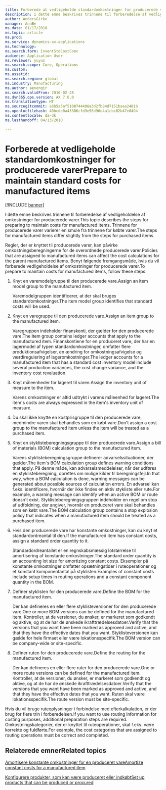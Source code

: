 ```yaml
---
title: Forberede at vedligeholde standardomkostninger for producerede varer
description: I dette emne beskrives trinnene til forberedelse af vedligeholdelse af omkostninger for producerede varer.
author: AndersGirke
manager: AnnBe
ms.date: 01/17/2018
ms.topic: article
ms.prod: 
ms.service: dynamics-ax-applications
ms.technology: 
ms.search.form: InventStdCostConv
audience: Application User
ms.reviewer: yuyus
ms.search.scope: Core, Operations
ms.custom: 
ms.assetid: 
ms.search.region: global
ms.industry: Manufacturing
ms.author: aevengir
ms.search.validFrom: 2016-02-28
ms.dyn365.ops.version: AX 7.0.0
ms.translationtype: HT
ms.sourcegitcommit: a8b5a5af5108744406a3d2fb84d7151baea2481b
ms.openlocfilehash: 40bcde0a43386cfd9e55d96e4a1cbc82b47e8494
ms.contentlocale: da-dk
ms.lasthandoff: 04/13/2018

---
```



# <a name="prepare-to-maintain-standard-costs-for-manufactured-items"></a><span data-ttu-id="a7ead-103">Forberede at vedligeholde standardomkostninger for producerede varer</span><span class="sxs-lookup"><span data-stu-id="a7ead-103">Prepare to maintain standard costs for manufactured items</span></span>

[!INCLUDE [banner](../includes/banner.md)]

<span data-ttu-id="a7ead-104">I dette emne beskrives trinnene til forberedelse af vedligeholdelse af omkostninger for producerede varer.</span><span class="sxs-lookup"><span data-stu-id="a7ead-104">This topic describes the steps for preparing to maintain costs for manufactured items.</span></span> <span data-ttu-id="a7ead-105">Trinnene for producerede varer varierer en smule fra trinnene for købte varer.</span><span class="sxs-lookup"><span data-stu-id="a7ead-105">The steps for manufactured items differ slightly from the steps for purchased items.</span></span>

<span data-ttu-id="a7ead-106">Regler, der er knyttet til producerede varer, kan påvirke omkostningsberegningerne for de overordnede producerede varer.</span><span class="sxs-lookup"><span data-stu-id="a7ead-106">Policies that are assigned to manufactured items can affect the cost calculations for the parent manufactured items.</span></span> <span data-ttu-id="a7ead-107">Benyt følgende fremgangsmåde, hvis du vil forberede vedligeholdelse af omkostninger for producerede varer.</span><span class="sxs-lookup"><span data-stu-id="a7ead-107">To prepare to maintain costs for manufactured items, follow these steps.</span></span>

1. <span data-ttu-id="a7ead-108">Knyt en varemodelgruppe til den producerede vare.</span><span class="sxs-lookup"><span data-stu-id="a7ead-108">Assign an item model group to the manufactured item.</span></span> 

   <span data-ttu-id="a7ead-109">Varemodelgruppen identificerer, at der skal bruges standardomkostninger.</span><span class="sxs-lookup"><span data-stu-id="a7ead-109">The item model group identifies that standard costs will be used.</span></span>

2. <span data-ttu-id="a7ead-110">Knyt en varegruppe til den producerede vare.</span><span class="sxs-lookup"><span data-stu-id="a7ead-110">Assign an item group to the manufactured item.</span></span> 

   <span data-ttu-id="a7ead-111">Varegruppen indeholder finanskonti, der gælder for den producerede vare.</span><span class="sxs-lookup"><span data-stu-id="a7ead-111">The item group contains ledger accounts that apply to the manufactured item.</span></span> <span data-ttu-id="a7ead-112">Finanskontiene for en produceret vare, der har en lagermodel af typen standardomkostninger, omfatter flere produktionsafvigelser, en ændring for omkostningsafvigelse og værdiregulering af lageromkostninger.</span><span class="sxs-lookup"><span data-stu-id="a7ead-112">The ledger accounts for a manufactured item that has a standard cost inventory model include several production variances, the cost change variance, and the inventory cost revaluation.</span></span>

3. <span data-ttu-id="a7ead-113">Knyt måleenheder for lageret til varen.</span><span class="sxs-lookup"><span data-stu-id="a7ead-113">Assign the inventory unit of measure to the item.</span></span> 

   <span data-ttu-id="a7ead-114">Varens omkostninger er altid udtrykt i varens måleenhed for lageret.</span><span class="sxs-lookup"><span data-stu-id="a7ead-114">The item's costs are always expressed in the item's inventory unit of measure.</span></span>

4. <span data-ttu-id="a7ead-115">Du skal ikke knytte en kostprisgruppe til den producerede vare, medmindre varen skal behandles som en købt vare.</span><span class="sxs-lookup"><span data-stu-id="a7ead-115">Don't assign a cost group to the manufactured item unless the item will be treated as a purchased item.</span></span>

5. <span data-ttu-id="a7ead-116">Knyt en styklisteberegningsgruppe til den producerede vare.</span><span class="sxs-lookup"><span data-stu-id="a7ead-116">Assign a bill of materials (BOM) calculation group to the manufactured item.</span></span> 

   <span data-ttu-id="a7ead-117">Varens styklisteberegningsgruppe definerer advarselssituationer, der gælder.</span><span class="sxs-lookup"><span data-stu-id="a7ead-117">The item's BOM calculation group defines warning conditions that apply.</span></span> <span data-ttu-id="a7ead-118">På denne måde, kan advarselsmeddelelser, når der udføres en styklisteberegning, oprettes om mulige kilder til beregningsfejl.</span><span class="sxs-lookup"><span data-stu-id="a7ead-118">In that way, when a BOM calculation is done, warning messages can be generated about possible sources of calculation errors.</span></span> <span data-ttu-id="a7ead-119">En advarsel kan f.eks. identificere, hvornår der ikke findes en aktiv stykliste eller rute.</span><span class="sxs-lookup"><span data-stu-id="a7ead-119">For example, a warning message can identify when an active BOM or route doesn't exist.</span></span> <span data-ttu-id="a7ead-120">Styklisteberegningsgruppen indeholder en regel om stop af udfoldning, der angiver, hvornår en produceret vare skal behandles som en købt vare.</span><span class="sxs-lookup"><span data-stu-id="a7ead-120">The BOM calculation group contains a stop explosion policy that indicates when a manufactured item should be treated as a purchased item.</span></span>

6. <span data-ttu-id="a7ead-121">Hvis den producerede vare har konstante omkostninger, kan du knyt et standardordreantal til den.</span><span class="sxs-lookup"><span data-stu-id="a7ead-121">If the manufactured item has constant costs, assign a standard order quantity to it.</span></span> 

   <span data-ttu-id="a7ead-122">Standardordreantallet er en regnskabsmæssig lotstørrelse til amortisering af konstante omkostninger.</span><span class="sxs-lookup"><span data-stu-id="a7ead-122">The standard order quantity is an accounting lot size for amortizing constant costs.</span></span> <span data-ttu-id="a7ead-123">Eksempler på konstante omkostninger omfatter opsætningstider i ruteoperationer og et konstant komponentantal på styklisten.</span><span class="sxs-lookup"><span data-stu-id="a7ead-123">Examples of constant costs include setup times in routing operations and a constant component quantity in the BOM.</span></span>

7. <span data-ttu-id="a7ead-124">Definer styklisten for den producerede vare.</span><span class="sxs-lookup"><span data-stu-id="a7ead-124">Define the BOM for the manufactured item.</span></span> 

   <span data-ttu-id="a7ead-125">Der kan defineres en eller flere styklisteversioner for den producerede vare.</span><span class="sxs-lookup"><span data-stu-id="a7ead-125">One or more BOM versions can be defined for the manufactured item.</span></span> <span data-ttu-id="a7ead-126">Kontroller, at de versioner, du ønsker, er markeret som godkendt og aktive, og at de har de ønskede ikrafttrædelsesdatoer.</span><span class="sxs-lookup"><span data-stu-id="a7ead-126">Verify that the versions that you want have been marked as approved and active, and that they have the effective dates that you want.</span></span> <span data-ttu-id="a7ead-127">Styklisteversionen kan gælde for hele firmaet eller være lokationsspecifik.</span><span class="sxs-lookup"><span data-stu-id="a7ead-127">The BOM version can be company-wide or site-specific.</span></span>

8. <span data-ttu-id="a7ead-128">Definer ruten for den producerede vare.</span><span class="sxs-lookup"><span data-stu-id="a7ead-128">Define the routing for the manufactured item.</span></span> 

   <span data-ttu-id="a7ead-129">Der kan defineres en eller flere ruter for den producerede vare.</span><span class="sxs-lookup"><span data-stu-id="a7ead-129">One or more route versions can be defined for the manufactured item.</span></span> <span data-ttu-id="a7ead-130">Kontroller, at de versioner, du ønsker, er markeret som godkendt og aktive, og at de har de ønskede ikrafttrædelsesdatoer.</span><span class="sxs-lookup"><span data-stu-id="a7ead-130">Verify that the versions that you want have been marked as approved and active, and that they have the effective dates that you want.</span></span> <span data-ttu-id="a7ead-131">Ruten skal være lokationsspecifik.</span><span class="sxs-lookup"><span data-stu-id="a7ead-131">The route version must be site-specific.</span></span>

<span data-ttu-id="a7ead-132">Hvis du vil bruge ruteoplysninger i forbindelse med efterkalkulation, er der brug for flere trin i forberedelsen.</span><span class="sxs-lookup"><span data-stu-id="a7ead-132">If you want to use routing information for costing purposes, additional preparation steps are required.</span></span> <span data-ttu-id="a7ead-133">Omkostningskategorier, der er knyttet til ruteoperationer, skal f.eks. være korrekte og fuldførte.</span><span class="sxs-lookup"><span data-stu-id="a7ead-133">For example, the cost categories that are assigned to routing operations must be correct and completed.</span></span>

<a name="related-topics"></a><span data-ttu-id="a7ead-134">Relaterede emner</span><span class="sxs-lookup"><span data-stu-id="a7ead-134">Related topics</span></span>
--------

[<span data-ttu-id="a7ead-135">Amortisere konstante omkostninger for en produceret vare</span><span class="sxs-lookup"><span data-stu-id="a7ead-135">Amortize constant costs for a manufactured item</span></span>](amortize-constant-costs-manufactured-item.md)

[<span data-ttu-id="a7ead-136">Konfigurere produkter, som kan være produceret eller indkøbt</span><span class="sxs-lookup"><span data-stu-id="a7ead-136">Set up products that can be produced or procured</span></span>](manufactured-items-treated-as-purchased-items.md)


